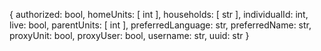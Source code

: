 {
  authorized: bool,
  homeUnits: [
    int
  ],
  households: [
    str
  ],
  individualId: int,
  live: bool,
  parentUnits: [
    int
  ],
  preferredLanguage: str,
  preferredName: str,
  proxyUnit: bool,
  proxyUser: bool,
  username: str,
  uuid: str
}